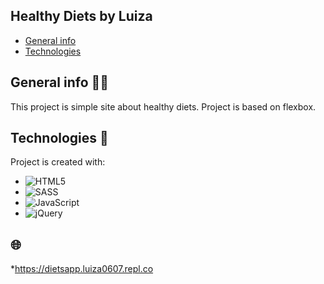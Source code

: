 ## Healthy Diets by Luiza
* [General info](#general-info)
* [Technologies](#technologies)


## General info 🧑‍💻
This project is simple site about healthy diets. Project is based on flexbox.
	
## Technologies 🔧
Project is created with:
* ![HTML5](https://img.shields.io/badge/html5-%23E34F26.svg?style=for-the-badge&logo=html5&logoColor=white)
* ![SASS](https://img.shields.io/badge/SASS-hotpink.svg?style=for-the-badge&logo=SASS&logoColor=white)
* ![JavaScript](https://img.shields.io/badge/javascript-%23323330.svg?style=for-the-badge&logo=javascript&logoColor=%23F7DF1E)
* ![jQuery](https://img.shields.io/badge/jquery-%230769AD.svg?style=for-the-badge&logo=jquery&logoColor=white) 

## 🌐
*https://dietsapp.luiza0607.repl.co
